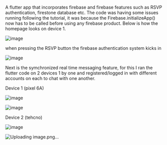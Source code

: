 A flutter app that incorporates firebase and firebase features such as RSVP authentication, firestone database etc. The code was having some issues running following the tutorial, it was because the Firebase.initializeApp() now has to be called before using any firebase product. Below is how the homepage looks on device 1.

![image](https://github.com/D1abol1cal/firebasefluttercodelab/assets/107621921/06e9a016-b82f-409e-8dca-69a16a639635)

when pressing the RSVP button the firebase authentication system kicks in

![image](https://github.com/D1abol1cal/firebasefluttercodelab/assets/107621921/0b2ba6ad-0e00-4e56-be73-363e995cf838)

Next is the symchronized real time messaging feature, for this I ran the flutter code on 2 devices 1 by one and registered/logged in with different accounts on each to chat with one another.

Device 1 (pixel 6A)

![image](https://github.com/D1abol1cal/firebasefluttercodelab/assets/107621921/deb96c00-e232-407d-b4cc-d413a24d00bd)

![image](https://github.com/D1abol1cal/firebasefluttercodelab/assets/107621921/ba91e0e4-89d3-4320-8663-b8764984d515)


Device 2 (tehcno)

![image](https://github.com/D1abol1cal/firebasefluttercodelab/assets/107621921/8eb434e6-e302-4344-b2d8-bb16efdb92a9)

![Uploading image.png…]()






